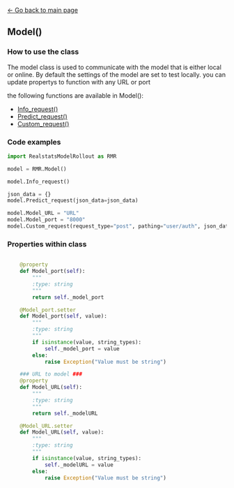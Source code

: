 [<- Go back to main page](https://bharkema.github.io/RealstatsModelRollout/)

## Model()

### How to use the class
The model class is used to communicate with the model that is either local or online. By default the settings of the model are set to test locally. you can update propertys to function with any URL or port

the following functions are available in Model():
* [Info_request()](https://bharkema.github.io/RealstatsModelRollout/functions/model_info_request)
* [Predict_request()](https://bharkema.github.io/RealstatsModelRollout/functions/model_predict_request)
* [Custom_request()](https://bharkema.github.io/RealstatsModelRollout/functions/model_custom_request)

### Code examples
``` python
import RealstatsModelRollout as RMR

model = RMR.Model()

model.Info_request()

json_data = {}
model.Predict_request(json_data=json_data)

model.Model_URL = "URL"
model.Model_port = "8000"
model.Custom_request(request_type="post", pathing="user/auth", json_data='Development')

```


### Properties within class
``` python

    @property
    def Model_port(self):
        """
        :type: string
        """
        return self._model_port

    @Model_port.setter
    def Model_port(self, value):
        """
        :type: string
        """
        if isinstance(value, string_types):
            self._model_port = value
        else:
            raise Exception("Value must be string")

    ### URL to model ###
    @property
    def Model_URL(self):
        """
        :type: string
        """
        return self._modelURL

    @Model_URL.setter
    def Model_URL(self, value):
        """
        :type: string
        """
        if isinstance(value, string_types):
            self._modelURL = value
        else:
            raise Exception("Value must be string")

```